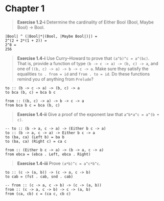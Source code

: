 # Chapter 1

> **Exercise 1.2-i**
> Determine the cardinality of Either Bool (Bool,
Maybe Bool) -> Bool.

```
|Bool| ^ (|Bool|*|(Bool, |Maybe Bool|)|) =
2^(2 + 2*(1 + 2)) =
2^8 =
256
```

> **Exercise 1.4-i**
> Use Curry–Howard to prove that `(a^b)^c = a^(bc)`. That is, provide a function of type `(b -> c -> a) -> (b, c) -> a`, and one of `((b, c) -> a) -> b -> c -> a`. Make sure they satisfy the equalities `to . from = id` and `from . to = id`. Do these functions remind you of anything from `Prelude`?

```
to :: (b -> c -> a) -> (b, c) -> a
to bca (b, c) = bca b c

from :: ((b, c) -> a) -> b -> c -> a
from bca b c = bca (b, c)
```

> **Exercise 1.4-ii**
> Give a proof of the exponent law that `a^b*a^c = a^(b + c)`.

```
-- to :: (b -> a, c -> a) -> (Either b c -> a)
to :: (b -> a, c -> a) -> Either b c -> a
to (ba, ca) (Left b) = ba b
to (ba, ca) (Right c) = ca c

from :: (Either b c -> a) -> (b -> a, c -> a)
from ebca = (ebca . Left, ebca . Right)
```

> **Exercise 1.4-iii**
> Prove `(a*b)^c = a^c*b^c`.

```
to :: (c -> (a, b)) -> (c -> a, c -> b)
to cab = (fst . cab, snd . cab)

-- from :: (c -> a, c -> b) -> (c -> (a, b))
from :: (c -> a, c -> b) -> c -> (a, b)
from (ca, cb) c = (ca c, cb c)
```
